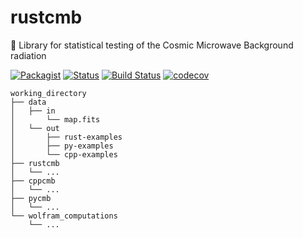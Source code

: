 # rustcmb
🚀 Library for statistical testing of the Cosmic Microwave Background radiation

[![Packagist](https://img.shields.io/packagist/l/doctrine/orm.svg)](https://github.com/heyfaraday/rustcmb/blob/master/LICENSE)
[![Status](https://img.shields.io/badge/status-dev-ff69b4.svg)]()
[![Build Status](https://travis-ci.org/heyfaraday/rustcmb.svg?branch=master)](https://travis-ci.org/heyfaraday/rustcmb)
[![codecov](https://codecov.io/gh/heyfaraday/rustcmb/branch/master/graph/badge.svg)](https://codecov.io/gh/heyfaraday/rustcmb)

```tree
working_directory
├── data
│   ├── in
│       └── map.fits
│   └── out
│       ├── rust-examples
│       ├── py-examples
│       └── cpp-examples
├── rustcmb
│   └── ...
├── cppcmb
│   └── ...
├── pycmb
│   └── ...
└── wolfram_computations
    └── ...
```
